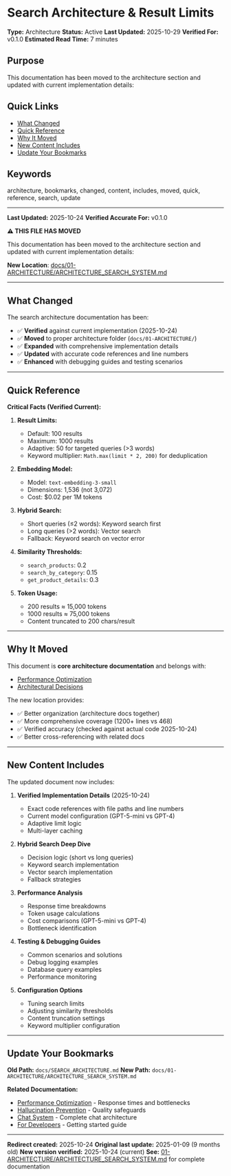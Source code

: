 # Search Architecture & Result Limits

**Type:** Architecture
**Status:** Active
**Last Updated:** 2025-10-29
**Verified For:** v0.1.0
**Estimated Read Time:** 7 minutes

## Purpose
This documentation has been moved to the architecture section and updated with current implementation details:

## Quick Links
- [What Changed](#what-changed)
- [Quick Reference](#quick-reference)
- [Why It Moved](#why-it-moved)
- [New Content Includes](#new-content-includes)
- [Update Your Bookmarks](#update-your-bookmarks)

## Keywords
architecture, bookmarks, changed, content, includes, moved, quick, reference, search, update

---

**Last Updated:** 2025-10-24
**Verified Accurate For:** v0.1.0


**⚠️ THIS FILE HAS MOVED**

This documentation has been moved to the architecture section and updated with current implementation details:

**New Location**: [docs/01-ARCHITECTURE/ARCHITECTURE_SEARCH_SYSTEM.md](./01-ARCHITECTURE/ARCHITECTURE_SEARCH_SYSTEM.md)

---

## What Changed

The search architecture documentation has been:
- ✅ **Verified** against current implementation (2025-10-24)
- ✅ **Moved** to proper architecture folder (`docs/01-ARCHITECTURE/`)
- ✅ **Expanded** with comprehensive implementation details
- ✅ **Updated** with accurate code references and line numbers
- ✅ **Enhanced** with debugging guides and testing scenarios

---

## Quick Reference

**Critical Facts (Verified Current):**

1. **Result Limits:**
   - Default: 100 results
   - Maximum: 1000 results
   - Adaptive: 50 for targeted queries (>3 words)
   - Keyword multiplier: `Math.max(limit * 2, 200)` for deduplication

2. **Embedding Model:**
   - Model: `text-embedding-3-small`
   - Dimensions: 1,536 (not 3,072)
   - Cost: $0.02 per 1M tokens

3. **Hybrid Search:**
   - Short queries (≤2 words): Keyword search first
   - Long queries (>2 words): Vector search
   - Fallback: Keyword search on vector error

4. **Similarity Thresholds:**
   - `search_products`: 0.2
   - `search_by_category`: 0.15
   - `get_product_details`: 0.3

5. **Token Usage:**
   - 200 results ≈ 15,000 tokens
   - 1000 results ≈ 75,000 tokens
   - Content truncated to 200 chars/result

---

## Why It Moved

This document is **core architecture documentation** and belongs with:
- [Performance Optimization](./07-REFERENCE/REFERENCE_PERFORMANCE_OPTIMIZATION.md)
- [Architectural Decisions](./01-ARCHITECTURE/decisions.md)

The new location provides:
- ✅ Better organization (architecture docs together)
- ✅ More comprehensive coverage (1200+ lines vs 468)
- ✅ Verified accuracy (checked against actual code 2025-10-24)
- ✅ Better cross-referencing with related docs

---

## New Content Includes

The updated document now includes:

1. **Verified Implementation Details** (2025-10-24)
   - Exact code references with file paths and line numbers
   - Current model configuration (GPT-5-mini vs GPT-4)
   - Adaptive limit logic
   - Multi-layer caching

2. **Hybrid Search Deep Dive**
   - Decision logic (short vs long queries)
   - Keyword search implementation
   - Vector search implementation
   - Fallback strategies

3. **Performance Analysis**
   - Response time breakdowns
   - Token usage calculations
   - Cost comparisons (GPT-5-mini vs GPT-4)
   - Bottleneck identification

4. **Testing & Debugging Guides**
   - Common scenarios and solutions
   - Debug logging examples
   - Database query examples
   - Performance monitoring

5. **Configuration Options**
   - Tuning search limits
   - Adjusting similarity thresholds
   - Content truncation settings
   - Keyword multiplier configuration

---

## Update Your Bookmarks

**Old Path:** `docs/SEARCH_ARCHITECTURE.md`
**New Path:** `docs/01-ARCHITECTURE/ARCHITECTURE_SEARCH_SYSTEM.md`

**Related Documentation:**
- [Performance Optimization](./07-REFERENCE/REFERENCE_PERFORMANCE_OPTIMIZATION.md) - Response times and bottlenecks
- [Hallucination Prevention](./02-GUIDES/GUIDE_HALLUCINATION_PREVENTION.md) - Quality safeguards
- [Chat System](./02-FEATURES/chat-system/README.md) - Complete chat architecture
- [For Developers](./00-GETTING-STARTED/for-developers.md) - Getting started guide

---

**Redirect created:** 2025-10-24
**Original last update:** 2025-01-09 (9 months old)
**New version verified:** 2025-10-24 (current)
**See:** [01-ARCHITECTURE/ARCHITECTURE_SEARCH_SYSTEM.md](./01-ARCHITECTURE/ARCHITECTURE_SEARCH_SYSTEM.md) for complete documentation
